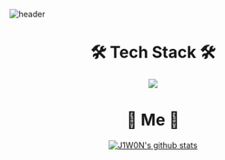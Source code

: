 ![header](https://capsule-render.vercel.app/api?type=waving&text=YunChan&animation=scaleIn&fontColor=fffff&descAlign=70&descAlignY=70&height=250&fontSize=100&descSize=25)




<h1 align="center">🛠 Tech Stack 🛠</h1>

<p align="center">
  <img src="https://img.shields.io/badge/HTML5-E34F26?style=flat-square&logo=HTML5&logoColor=white%22/%3E
  <img src="https://img.shields.io/badge/CSS3-1572B6?style=flat-square&logo=CSS3&logoColor=white%22/%3E
  <img src="https://img.shields.io/badge/JavaScript-F7DF1E?style=flat-square&logo=JavaScript&logoColor=white%22/%3E
  <img src="https://img.shields.io/badge/PHP-777BB4?style=flat-square&logo=PHP&logoColor=white%22/%3E
  <img src="https://img.shields.io/badge/MySQL-4479A1?style=flat-square&logo=MySQL&logoColor=white%22/%3E
  <img src="https://img.shields.io/badge/Spring-6DB33F?style=flat-square&logo=Spring&logoColor=white%22/%3E
</p>


<h1 align="center">🌹 Me 🌹</h1>
<p align="center">
  <a href="https://www.instagram.com/%22%3E<img src="https://img.shields.io/badge/Instagram-E4405F?style=flat-square&logo=Instagram&logoColor=white%22/%3E</a>
  <a href="https://j1w0n-071209.tistory.com/%22%3E<img src="https://img.shields.io/badge/Tistory-000000?style=flat-square&logo=Tistory&logoColor=white%22/%3E</a>
</p>

<div align="center"> 

  ![J1W0N's github stats](https://github-readme-stats.vercel.app/api?username=YunChan-Oh&show_icons=true)

</div>

</div>
